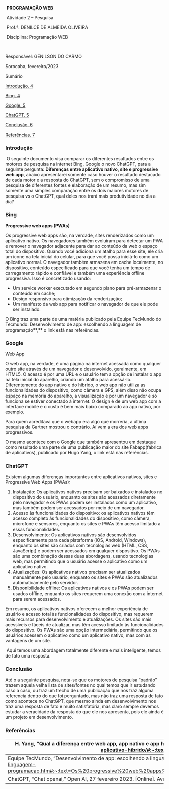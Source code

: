  

 

 

 

​	**PROGRAMAÇÃO WEB**

 

​	Atividade 2 – Pesquisa

 

 

​    Prof.ª: DENILCE DE ALMEIDA OLIVEIRA

​      Disciplina: Programação WEB

​                      

  

Responsável: GENILSON DO CARMO

  

 

 

Sorocaba, fevereiro/2023



Sumário

[Introdução. 4](#_Toc128411101)

[Bing. 4](#_Toc128411102)

[Google. 5](#_Toc128411103)

[ChatGPT. 5](#_Toc128411104)

[Conclusão. 6](#_Toc128411105)

[Referências. 7](#_Toc128411106)

 

 



 

### Introdução 

​      O seguinte documento visa comparar os diferentes resultados entre os motores de pesquisa na internet Bing, Google o novo ChatGPT, para a seguinte pergunta: **Diferenças entre aplicativo nativo, site e progressive web app**, abaixo apresentarei somente caso houver o resultado destacado de cada motor e a resposta do ChatGPT, sem o compromisso de uma pesquisa de diferentes fontes e elaboração de um resumo, mas sim somente uma simples comparação entre os dois maiores motores de pesquisa vs o ChatGPT, qual deles nos trará mais produtividade no dia a dia?

### Bing

 

**Progressive web apps (PWAs)**

Os progressive web apps são, na verdade, sites renderizados como um aplicativo nativo. Os navegadores também evoluíram para detectar um PWA e remover o navegador adjacente para dar ao conteúdo da web o espaço total do dispositivo. Quando você adiciona um atalho para esse site, ele cria um ícone na tela inicial do celular, para que você possa iniciá-lo como um aplicativo normal. O navegador também armazena em cache localmente, no dispositivo, conteúdo especificado para que você tenha um tempo de carregamento rápido e confiável e também uma experiência offline progressiva. Isso é concretizado usando:

- Um service     worker executado em segundo plano para pré-armazenar o conteúdo em     cache;
- Design     responsivo para otimização da renderização;
- Um     manifesto da web app para notificar o navegador de que ele pode ser     instalado.

O Bing traz uma parte de uma matéria publicado pela Equipe TecMundo do Tecmundo: Desenvolvimento de app: escolhendo a linguagem de programação**,** o link está nas referências.



 

### Google

 

Web App

O web app, na verdade, é uma página na internet acessada como qualquer outro site através de um navegador e desenvolvido, geralmente, em HTML5. O acesso é por uma URL e o usuário tem a opção de instalar o app na tela inicial do aparelho, criando um atalho para acessá-lo. Diferentemente do app nativo e do híbrido, o web app não utiliza as funcionalidades do dispositivo, como câmera e GPS, além disso não ocupa espaço na memória do aparelho, a visualização é por um navegador e só funciona se estiver conectado à internet. O design é de um web app com a interface mobile e o custo é bem mais baixo comparado ao app nativo, por exemplo.

Para quem acreditava que o webapp era algo que morreria, a última pesquisa da Gartner mostrou o contrário. Aí vem a era dos web apps progressivos.

 

O mesmo acontece com o Google que também apresentou em destaque como resultado uma parte de uma publicação maior do site Fabapp(fabrica de aplicativos), publicado por Hugo Yang, o link está nas referências.

 

### ChatGPT

 

Existem algumas diferenças importantes entre aplicativos nativos, sites e Progressive Web Apps (PWAs):

1. Instalação:     Os aplicativos nativos precisam ser baixados e instalados no dispositivo     do usuário, enquanto os sites são acessados diretamente pelo navegador e     os PWAs podem ser instalados como um aplicativo, mas também podem ser     acessados por meio de um navegador.
2. Acesso     às funcionalidades do dispositivo: os aplicativos nativos têm acesso     completo às funcionalidades do dispositivo, como câmera, microfone e     sensores, enquanto os sites e PWAs têm acesso limitado a essas     funcionalidades.
3. Desenvolvimento:     Os aplicativos nativos são desenvolvidos especificamente para cada     plataforma (iOS, Android, Windows), enquanto os sites são criados com     tecnologias web (HTML, CSS, JavaScript) e podem ser acessados em qualquer     dispositivo. Os PWAs são uma combinação dessas duas abordagens, usando     tecnologias web, mas permitindo que o usuário acesse o aplicativo como um     aplicativo nativo.
4. Atualizações:     Os aplicativos nativos precisam ser atualizados manualmente pelo usuário,     enquanto os sites e PWAs são atualizados automaticamente pelo servidor.
5. Disponibilidade     offline: Os aplicativos nativos e os PWAs podem ser usados offline,     enquanto os sites requerem uma conexão com a internet para serem     acessados.

Em resumo, os aplicativos nativos oferecem a melhor experiência de usuário e acesso total às funcionalidades do dispositivo, mas requerem mais recursos para desenvolvimento e atualizações. Os sites são mais acessíveis e fáceis de atualizar, mas têm acesso limitado às funcionalidades do dispositivo. Os PWAs são uma opção intermediária, permitindo que os usuários acessem o aplicativo como um aplicativo nativo, mas com as vantagens de um site.

 

​      Aqui temos uma abordagem totalmente diferente e mais inteligente, temos de fato uma resposta.

### Conclusão

 

Até o a seguinte pesquisa, nota-se que os motores de pesquisa “padrão” trazem aquela velha lista de sites/fontes no qual temos que ir estudando caso a caso, ou traz um trecho de uma publicação que nos traz alguma referencia dentro do que foi perguntado, mas não traz uma resposta de fato como acontece no ChatGPT, que mesmo ainda em desenvolvimento nos traz uma resposta de fato e muito satisfatória, mas claro sempre devemos estudar a veracidade da resposta do que ele nos apresenta, pois ele ainda é um projeto em desenvolvimento.

 

### Referências



| H. Yang, “Qual a    diferença entre web app, app nativo e app híbrido?,” 25 janeiro 2017. [Online].    Available: https://blog.fabricadeaplicativos.com.br/fabapp/qual-diferenca-entre-web-app-app-nativo-e-aplicativo-hibrido/#:~:text=Diferentemente%20do%20app%20nativo%20e,se%20estiver%20conectado%20%C3%A0%20internet.. |
| ------------------------------------------------------------ |
| Equipe TecMundo,    “Desenvolvimento de app: escolhendo a linguagem de programação,” 01 outubro    2020. [Online]. Available:    https://www.tecmundo.com.br/software/204629-desenvolvimento-app-escolhendo-linguagem-programacao.htm#:~:text=Os%20progressive%20web%20apps%20s%C3%A3o%2C%20na%20verdade%2C%20sites,conte%C3%BAdo%20da%20web%20o%20espa%C3%A7o%20total%20do%20dispositivo.. |
| ChatGPT, “Chat openai,” Open AI, 27 fevereiro 2023.    [Online]. Available: https://chat.openai.com/chat. [Acesso em 27 fevereiro 2023]. |

 

 